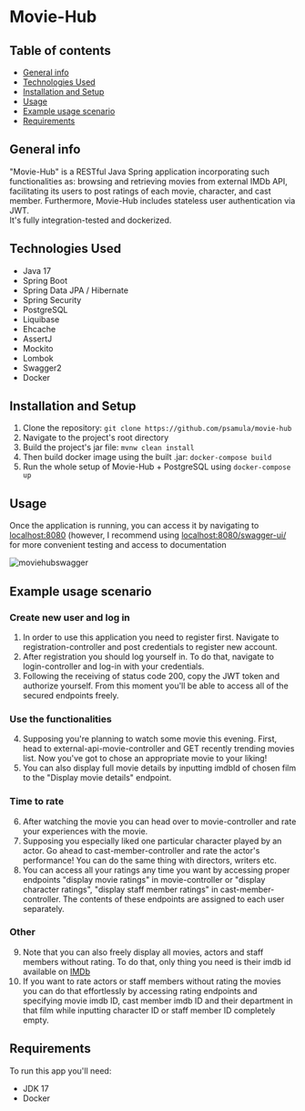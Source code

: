 # Movie-Hub
## Table of contents
  * [General info](#general-info)
  * [Technologies Used](#technologies-used)
  * [Installation and Setup](#installation-and-setup)
  * [Usage](#usage)
  * [Example usage scenario](#example-usage-scenario)
  * [Requirements](#requirements)

## General info
"Movie-Hub" is a RESTful Java Spring application incorporating such
functionalities as: browsing and retrieving movies from external IMDb API,
facilitating its users to post ratings of each movie, character, and cast
member. Furthermore, Movie-Hub includes stateless user authentication via
JWT.  
It's fully integration-tested and dockerized.

## Technologies Used
- Java 17
- Spring Boot
- Spring Data JPA / Hibernate
- Spring Security
- PostgreSQL
- Liquibase
- Ehcache
- AssertJ
- Mockito
- Lombok
- Swagger2
- Docker

## Installation and Setup
1. Clone the repository: ```git clone https://github.com/psamula/movie-hub```
2. Navigate to the project's root directory
3. Build the project's jar file: ```mvnw clean install```
4. Then build docker image using the built .jar: ```docker-compose build```
5. Run the whole setup of Movie-Hub + PostgreSQL using ```docker-compose up```

## Usage
Once the application is running, you can access it by navigating to [localhost:8080](http://localhost:8080) (however, I recommend using [localhost:8080/swagger-ui/](http://localhost:8080/swagger-ui/) for more convenient testing and access to documentation  

![moviehubswagger](https://user-images.githubusercontent.com/92303720/213501490-3ae1e9e6-be11-4e9c-9c23-3d56155fe7c5.png)

## Example usage scenario
### Create new user and log in
1. In order to use this application you need to register first. Navigate to registration-controller and post credentials to register new account.
2. After registration you should log yourself in. To do that, navigate to login-controller and log-in with your credentials.
3. Following the receiving of status code 200, copy the JWT token and authorize yourself. From this moment you'll be able to access all of the secured endpoints freely.
### Use the functionalities
4. Supposing you're planning to watch some movie this evening. First, head to external-api-movie-controller and GET recently trending movies list. Now you've got to chose an appropriate movie to your liking!
5. You can also display full movie details by inputting imdbId of chosen film to the "Display movie details" endpoint.
### Time to rate 
6. After watching the movie you can head over to movie-controller and rate your experiences with the movie. 
7. Supposing you especially liked one particular character played by an actor. Go ahead to cast-member-controller and rate the actor's performance! You can do the same thing with directors, writers etc.
8. You can access all your ratings any time you want by accessing proper endpoints "display movie ratings" in movie-controller or "display character ratings", "display staff member ratings" in cast-member-controller. The contents of these endpoints are assigned to each user separately.
### Other
9. Note that you can also freely display all movies, actors and staff members without rating. To do that, only thing you need is their imdb id available on [IMDb](http://imdb.com) 
10. If you want to rate actors or staff members without rating the movies you can do that effortlessly by accessing rating endpoints and specifying movie imdb ID, cast member imdb ID and their department in that film while inputting character ID or staff member ID completely empty.

## Requirements
To run this app you'll need:
- JDK 17
- Docker
